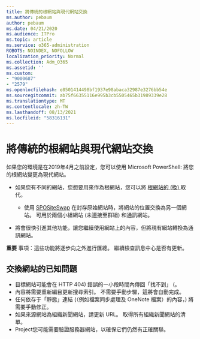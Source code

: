 ```yaml
---
title: 將傳統的根網站與現代網站交換
ms.author: pebaum
author: pebaum
ms.date: 04/21/2020
ms.audience: ITPro
ms.topic: article
ms.service: o365-administration
ROBOTS: NOINDEX, NOFOLLOW
localization_priority: Normal
ms.collection: Adm_O365
ms.assetid: ''
ms.custom:
- "9000687"
- "2579"
ms.openlocfilehash: e8501414498bf1937e98abaca32987e3276bb54e
ms.sourcegitcommit: ab75f66355116e995b3cb5505465b31989339e28
ms.translationtype: MT
ms.contentlocale: zh-TW
ms.lasthandoff: 08/13/2021
ms.locfileid: "58316131"
---
```

# <a name="swap-your-classic-root-site-with-a-modern-site"></a>將傳統的根網站與現代網站交換

如果您的環境是在2019年4月之前設定，您可以使用 Microsoft PowerShell: 將您的根網站變更為現代網站。

- 如果您有不同的網站，您想要用來作為根網站，您可以將 [ 根網站的 (換) ](https://docs.microsoft.com/sharepoint/modern-root-site) 取代。 
    - 使用 [SPOSiteSwap](https://docs.microsoft.com/powershell/module/sharepoint-online/invoke-spositeswap?view=sharepoint-ps) 在封存原始網站時，將網站的位置交換為另一個網站。 可用於兩個小組網站 (未連接至群組) 和通訊網站。 

- 將會很快引進其他功能，讓您繼續使用網站上的內容，但將現有網站轉換為通訊網站。 

**重要** 事項：這些功能將逐步向之外進行匯總。 繼續檢查訊息中心是否有更新。 

## <a name="known-issues-with-swapping-sites"></a>交換網站的已知問題

- 目標網站可能會在 HTTP 404) 錯誤的一小段時間內傳回「找不到」 (。
- 內容將需要重新編目更新搜尋索引。 不需要手動步驟，這將會自動完成。
- 任何依存于「靜態」連結 (（例如檔案同步處理及 OneNote 檔案）的內容，) 將需要手動修正。
- 如果來源網站為組織新聞網站，請更新 URL。 取得所有組織新聞網站的清單。
- Project您可能需要驗證服務器網站，以確保它們仍然有正確關聯。
